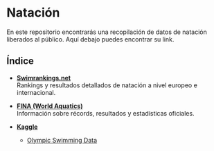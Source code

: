 # Natación
En este repositorio encontrarás una recopilación de datos de natación liberados al público. Aquí debajo puedes encontrar su link.

## Índice

- [**Swimrankings.net**](https://www.swimrankings.net/)  
  Rankings y resultados detallados de natación a nivel europeo e internacional.

- [**FINA (World Aquatics)**](https://www.worldaquatics.com/)  
  Información sobre récords, resultados y estadísticas oficiales.

- [**Kaggle**](https://www.kaggle.com/)  
  - [Olympic Swimming Data](https://www.kaggle.com/datasets/the-guardian/olympic-swimming-data)
